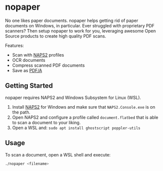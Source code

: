 # nopaper

No one likes paper documents. 
nopaper helps getting rid of paper documents on Windows, in particular. 
Ever struggled with proprietary PDF scanners?
Then setup nopaper to work for you, leveraging awesome Open Source products to create high quality PDF scans.

Features:

- Scan with [NAPS2](https://www.naps2.com) profiles
- OCR documents
- Compress scanned PDF documents
- Save as [PDF/A](https://en.wikipedia.org/wiki/PDF/A)

## Getting Started

nopaper requires NAPS2 and Windows Subsystem for Linux (WSL).

1. Install [NAPS2](https://www.naps2.com) for Windows and make sure that `NAPS2.Console.exe` is on the path.
2. Open NAPS2 and configure a profile called `document.flatbed` that is able to scan a document to your liking.
3. Open a WSL and: `sudo apt install ghostscript poppler-utils`

## Usage

To scan a document, open a WSL shell and execute:

```bash
./nopaper <filename>
```